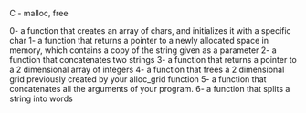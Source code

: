 C - malloc, free

0- a function that creates an array of chars, and initializes it with a specific char
1- a function that returns a pointer to a newly allocated space in memory, which contains a copy of the string given as a parameter
2- a function that concatenates two strings
3- a function that returns a pointer to a 2 dimensional array of integers
4- a function that frees a 2 dimensional grid previously created by your alloc_grid function
5- a function that concatenates all the arguments of your program.
6- a function that splits a string into words

